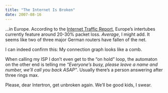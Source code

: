 ```yaml
---
title: "The Internet Is Broken"
date: 2007-08-16
---
```


…in Europe. According to the [Internet Traffic Report][1], Europe’s intertubes currently feature around 20-30% packet loss. _Average_, I might add. It seems like two of three major German routers have fallen of the net.

I can indeed confirm this: My connection graph looks like a comb.

When calling my ISP I don’t even get to the “on hold” loop, the automaton on the other end is telling me _“Everyone’s busy, please leave a name and number,
we’ll call you back ASAP”_. Usually there’s a person answering after three rings max.

Please, dear Intertron, get unbroken again. We’ll be good kids, I swear.

[1]: http://www.internettrafficreport.com/europe.htm

